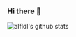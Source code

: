 ### Hi there 🐾
![alfldl's github stats](https://github-readme-stats.vercel.app/api?theme=great-gatsby&username=alfldl&bg_color=30,e96443,904e95&title_color=fff&text_color=fff)  
